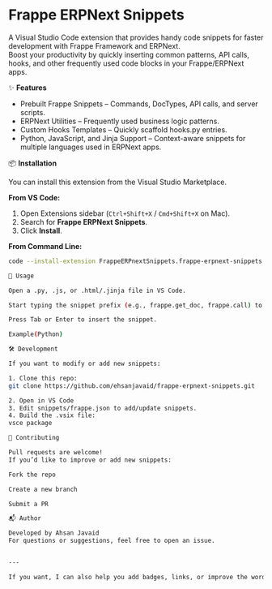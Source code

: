 # Frappe ERPNext Snippets

A Visual Studio Code extension that provides handy code snippets for faster development with Frappe Framework and ERPNext.  
Boost your productivity by quickly inserting common patterns, API calls, hooks, and other frequently used code blocks in your Frappe/ERPNext apps.

✨ **Features**

- Prebuilt Frappe Snippets – Commands, DocTypes, API calls, and server scripts.
- ERPNext Utilities – Frequently used business logic patterns.
- Custom Hooks Templates – Quickly scaffold hooks.py entries.
- Python, JavaScript, and Jinja Support – Context-aware snippets for multiple languages used in ERPNext apps.

📦 **Installation**

You can install this extension from the Visual Studio Marketplace.

**From VS Code:**

1. Open Extensions sidebar (`Ctrl+Shift+X` / `Cmd+Shift+X` on Mac).
2. Search for **Frappe ERPNext Snippets**.
3. Click **Install**.

**From Command Line:**

```bash
code --install-extension FrappeERPnextSnippets.frappe-erpnext-snippets

🚀 Usage

Open a .py, .js, or .html/.jinja file in VS Code.

Start typing the snippet prefix (e.g., frappe.get_doc, frappe.call) to trigger IntelliSense.

Press Tab or Enter to insert the snippet.

Example(Python)

🛠 Development

If you want to modify or add new snippets:

1. Clone this repo:
git clone https://github.com/ehsanjavaid/frappe-erpnext-snippets.git

2. Open in VS Code
3. Edit snippets/frappe.json to add/update snippets.
4. Build the .vsix file:
vsce package

🤝 Contributing

Pull requests are welcome!
If you’d like to improve or add new snippets:

Fork the repo

Create a new branch

Submit a PR

📬 Author

Developed by Ahsan Javaid
For questions or suggestions, feel free to open an issue.


---

If you want, I can also help you add badges, links, or improve the wording! Would you like me to?
